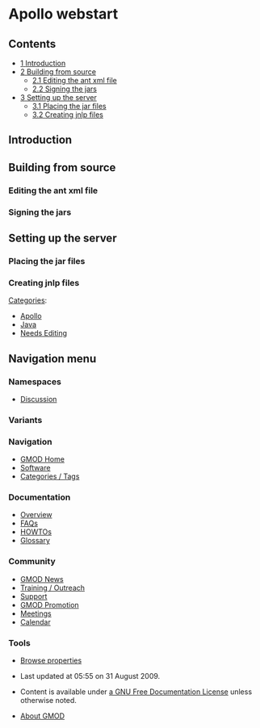 



<span id="top"></span>




# <span dir="auto">Apollo webstart</span>










## Contents



- [<span class="tocnumber">1</span>
  <span class="toctext">Introduction</span>](#Introduction)
- [<span class="tocnumber">2</span> <span class="toctext">Building from
  source</span>](#Building_from_source)
  - [<span class="tocnumber">2.1</span> <span class="toctext">Editing
    the ant xml file</span>](#Editing_the_ant_xml_file)
  - [<span class="tocnumber">2.2</span> <span class="toctext">Signing
    the jars</span>](#Signing_the_jars)
- [<span class="tocnumber">3</span> <span class="toctext">Setting up the
  server</span>](#Setting_up_the_server)
  - [<span class="tocnumber">3.1</span> <span class="toctext">Placing
    the jar files</span>](#Placing_the_jar_files)
  - [<span class="tocnumber">3.2</span> <span class="toctext">Creating
    jnlp files</span>](#Creating_jnlp_files)



## <span id="Introduction" class="mw-headline">Introduction</span>

## <span id="Building_from_source" class="mw-headline">Building from source</span>

### <span id="Editing_the_ant_xml_file" class="mw-headline">Editing the ant xml file</span>

### <span id="Signing_the_jars" class="mw-headline">Signing the jars</span>

## <span id="Setting_up_the_server" class="mw-headline">Setting up the server</span>

### <span id="Placing_the_jar_files" class="mw-headline">Placing the jar files</span>

### <span id="Creating_jnlp_files" class="mw-headline">Creating jnlp files</span>




[Categories](Special%3ACategories "Special%3ACategories"):

- [Apollo](Category%3AApollo "Category%3AApollo")
- [Java](Category%3AJava "Category%3AJava")
- [Needs Editing](Category%3ANeeds_Editing "Category%3ANeeds Editing")






## Navigation menu



### Namespaces


- <span id="ca-talk"><a
  href="http://gmod.org/mediawiki/index.php?title=Talk:Apollo_webstart&amp;action=edit&amp;redlink=1"
  accesskey="t"
  title="Discussion about the content page [t]">Discussion</a></span>


### 

### Variants[](#)








<a href="Main_Page"
style="background-image: url(../images/GMOD-cogs.png);"
title="Visit the main page"></a>


### Navigation



- <span id="n-GMOD-Home">[GMOD Home](Main_Page)</span>
- <span id="n-Software">[Software](GMOD_Components)</span>
- <span id="n-Categories-.2F-Tags">[Categories /
  Tags](Categories)</span>




### Documentation



- <span id="n-Overview">[Overview](Overview)</span>
- <span id="n-FAQs">[FAQs](Category%3AFAQ)</span>
- <span id="n-HOWTOs">[HOWTOs](Category%3AHOWTO)</span>
- <span id="n-Glossary">[Glossary](Glossary)</span>




### Community



- <span id="n-GMOD-News">[GMOD News](GMOD_News)</span>
- <span id="n-Training-.2F-Outreach">[Training /
  Outreach](Training_and_Outreach)</span>
- <span id="n-Support">[Support](Support)</span>
- <span id="n-GMOD-Promotion">[GMOD Promotion](GMOD_Promotion)</span>
- <span id="n-Meetings">[Meetings](Meetings)</span>
- <span id="n-Calendar">[Calendar](Calendar)</span>




### Tools

- <span id="t-smwbrowselink"><a href="Special%3ABrowse/Apollo_webstart" rel="smw-browse">Browse
  properties</a></span>



- <span id="footer-info-lastmod">Last updated at 05:55 on 31 August
  2009.</span>
<!-- - <span id="footer-info-viewcount">13,492 page views.</span> -->
- <span id="footer-info-copyright">Content is available under
  <a href="http://www.gnu.org/licenses/fdl-1.3.html" class="external"
  rel="nofollow">a GNU Free Documentation License</a> unless otherwise
  noted.</span>

<!-- -->

- <span id="footer-places-about">[About
  GMOD](GMOD%3AAbout "GMOD%3AAbout")</span>

<!-- -->




